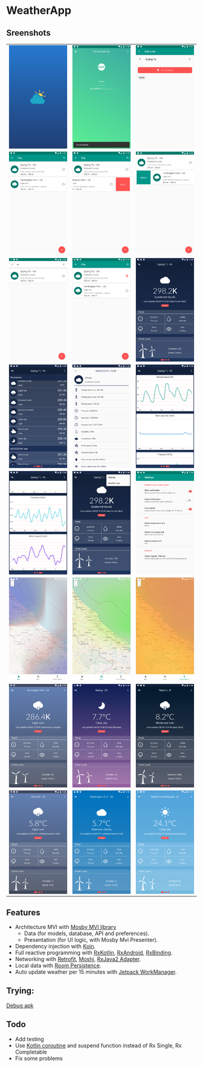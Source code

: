 # WeatherApp

## Sreenshots
|  |  |   |
| :---:                              | :---:                             | :---:                              |
| ![](screenshots/Screenshot_1.png)  | ![](screenshots/Screenshot_2.png) | ![](screenshots/Screenshot_3.png)  |
| ![](screenshots/Screenshot_4.png)  | ![](screenshots/Screenshot_5.png) | ![](screenshots/Screenshot_6.png)  |
| ![](screenshots/Screenshot_7.png)  | ![](screenshots/Screenshot_8.png) | ![](screenshots/Screenshot_9.png)  |
| ![](screenshots/Screenshot_10.png)  | ![](screenshots/Screenshot_11.png) | ![](screenshots/Screenshot_12.png)  |
| ![](screenshots/Screenshot_13.png)  | ![](screenshots/Screenshot_14.png) | ![](screenshots/Screenshot_16.png)  |
| ![](screenshots/Screenshot_17.png)  | ![](screenshots/Screenshot_18.png) | ![](screenshots/Screenshot_19.png)  |
| ![](screenshots/Screenshot_20.png)  | ![](screenshots/Screenshot_21.png) | ![](screenshots/Screenshot_22.png)  |
| ![](screenshots/Screenshot_23.png)  | ![](screenshots/Screenshot_24.png) | ![](screenshots/Screenshot_25.png)  |

## Features

- Architecture MVI with [Mosby MVI library](https://github.com/sockeqwe/mosby)
    - Data (for models, database, API and preferences).
    - Presentation (for UI logic, with Mosby Mvi Presenter).
- Dependency injection with [Koin](https://insert-koin.io/).
- Full reactive programming with [RxKotlin](https://github.com/ReactiveX/RxKotlin), [RxAndroid](https://github.com/ReactiveX/RxAndroid), [RxBinding](https://github.com/JakeWharton/RxBinding).
- Networking with [Retrofit](https://square.github.io/retrofit/), [Moshi](https://github.com/square/moshi), [RxJava2 Adapter](https://github.com/square/retrofit/tree/master/retrofit-adapters/rxjava2).
- Local data with [Room Persistence](https://developer.android.com/topic/libraries/architecture/room).
- Auto update weather per 15 minutes with [Jetpack WorkManager](https://developer.android.com/topic/libraries/architecture/workmanager).

## Trying:

  [Debug apk](https://github.com/hoc081098/WeatherApp_MVI_sample/blob/try_mvi/app/build/outputs/apk/debug/app-debug.apk)

## Todo
- Add testing
- Use [Kotlin coroutine](https://github.com/Kotlin/kotlinx.coroutines) and suspend function instead of Rx Single, Rx Completable
- Fix some problems
